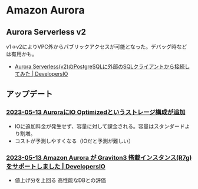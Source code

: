 # Amazon Aurora

## Aurora Serverless v2

v1->v2によりVPC外からパブリックアクセスが可能となった。デバッグ時などは有用かも。

- [Aurora Serverless(v2)のPostgreSQLに外部のSQLクライアントから接続してみた | DevelopersIO](https://dev.classmethod.jp/articles/aurora-serverlessv2-postgresql-connect/)

## アップデート

### [2023-05-13 AuroraにIO Optimizedというストレージ構成が追加](https://dev.classmethod.jp/articles/aurora-io-optimized/)

- IOに追加料金が発生せず、容量に対して課金される。容量はスタンダードより割増。
- コストが予測しやすくなる（IOだと予測が難しい）

### [2023-05-13 Amazon Aurora が Graviton3 搭載インスタンス(R7g)をサポートしました | DevelopersIO](https://dev.classmethod.jp/articles/aurora-graviton3-r7g/)

- 値上げ分を上回る 高性能なDBとの評価
